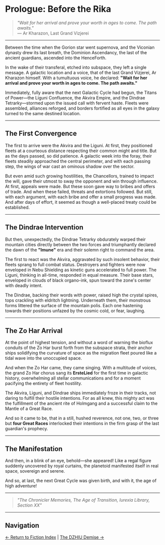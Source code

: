 # Prologue: Before the Rika

> *"Wait for her arrival and prove your worth in ages to come. The path awaits."*  
> — Ar Kharazon, Last Grand Vizjerei

---

Between the time when the Gorion star went supernova, and the Viconian dynasty drew its last breath, the Dominion Ascendancy, the last of the ancient guardians, ascended into the HenceForth.

In the wake of their transferal, etched into subspace, they left a single message. A galactic location and a voice, that of the last Grand Vizjerei, Ar Kharazon himself. With a tumultuous voice, he declared: **"Wait for her arrival and prove your worth in ages to come. The path awaits."**

Immediately, fully aware that the next Galactic Cycle had begun, the Titans of Power—the Liguni Confluence, the Akvira Empire, and the Dindrae Tetrarky—stormed upon the issued call with fervent haste. Fleets were assembled, alliances reforged, and borders fortified as all eyes in the galaxy turned to the same destined location.

---

## The First Convergence

The first to arrive were the Akvira and the Liguni. At first, they positioned fleets at a courteous distance respecting their common might and title. But as the days passed, so did patience. A galactic week into the foray, their fleets steadily approached the central perimeter, and with each passing step, the wings of war cast an ominous shadow over the sector.

But even amid such growing hostilities, the Chancellors, trained to impact the will, gave their utmost to sway the opponent and win through influence. At first, appeals were made. But these soon gave way to bribes and offers of trade. And when these failed, threats and extortions followed. But still, with each argument, with each bribe and offer a small progress was made. And after days of effort, it seemed as though a well-placed treaty could be established.

---

## The Dindrae Intervention

But then, unexpectedly, the Dindrae Tetrarky obdurately warped their mountain cities directly between the two forces and triumphantly declared the dawn of the **"Imune"** era and their solemn right to command the area.

The first to react was the Akvira, aggravated by such insolent behavior, their fleets sprang to full combat status. Destroyers and fighters were now enveloped in Nebu Shielding as kinetic guns accelerated to full power. The Liguni, thinking in all-time, responded in equal measure. Their base stars, enveloped in clouds of black organo-ink, spun toward the zone's center with deadly intent.

The Dindrae, backing their words with power, raised high the crystal spires, tops crackling with eldritch lightning. Underneath them, their monstrous forms littered the surface of the mountain polis. Each one hastening towards their positions unfazed by the cosmic cold, or fear, laughing.

---

## The Zo Har Arrival

At the point of highest tension, and without a word of warning the bioflux conduits of the Zo Har burst forth from the subspace strata, their anchor ships solidifying the curvature of space as the migration fleet poured like a tidal wave into the unoccupied space.

And when the Zo Har came, they came singing. With a multitude of voices, the grand Zo Har chorus sang its **ErsteLied** for the first time in galactic history, overwhelming all stellar communications and for a moment pacifying the entirety of fleet hostility.

The Akvira, Liguni, and Dindrae ships immediately froze in their tracks, not daring to fulfill their hostile intentions. For as all knew, this mighty act was the fulfillment of the ancient rite of Holmgang and a successful claim to the Mantle of a Great Race.

And so it came to be, that in a still, hushed reverence, not one, two, or three but **four Great Races** interlocked their intentions in the firm grasp of the last guardian's prophecy.

---

## The Manifestation

And then, in a blink of an eye, behold—she appeared! Like a regal figure suddenly uncovered by royal curtains, the planetoid manifested itself in real space, sovereign and serene.

And so, at last, the next Great Cycle was given birth, and with it, the age of high adventure!

---

> *"The Chronicler Memories, The Age of Transition, Iurexia Library, Section XX"*

---

## Navigation

[← Return to Fiction Index](./index) | [The DZHIU Demise →](./01-the-dzhiu-demise.md)
